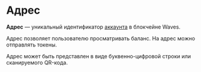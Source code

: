 # Адрес

**Адрес** — уникальный идентификатор [аккаунта](/blockchain/account.md) в блокчейне Waves.

Адрес позволяет пользователю просматривать баланс. На адрес можно отправлять токены.

Адрес может быть представлен в виде буквенно-цифровой строки или сканируемого QR-кода.
